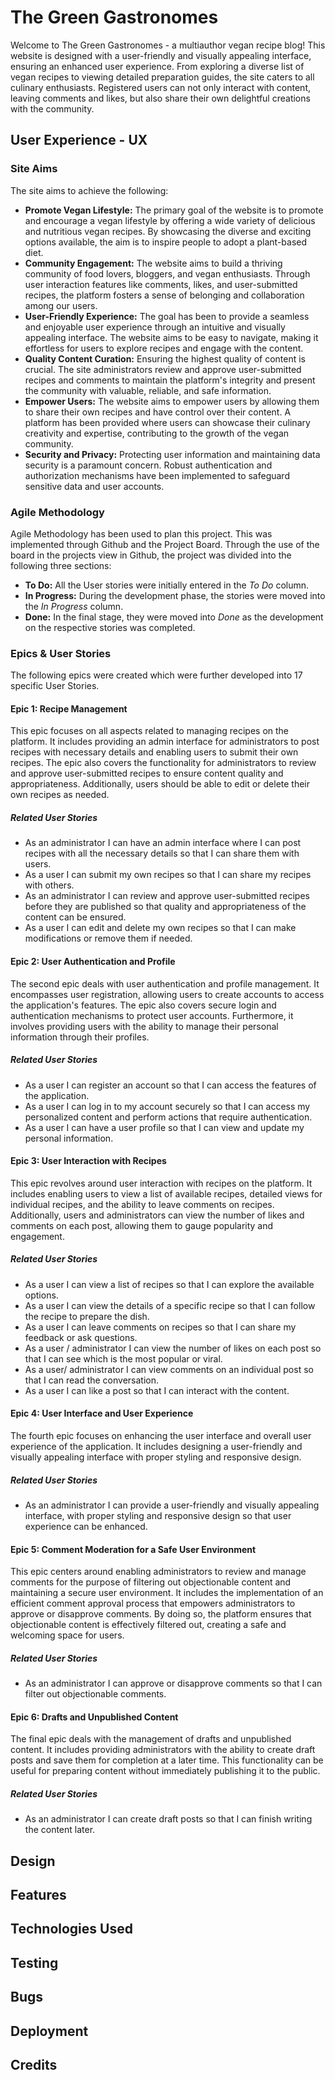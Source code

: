 # The Green Gastronomes
Welcome to The Green Gastronomes - a multiauthor vegan recipe blog! This website is designed with a user-friendly and visually appealing interface, ensuring an enhanced user experience. From exploring a diverse list of vegan recipes to viewing detailed preparation guides, the site caters to all culinary enthusiasts. Registered users can not only interact with content, leaving comments and likes, but also share their own delightful creations with the community.
## User Experience - UX
### Site Aims
The site aims to achieve the following:
- **Promote Vegan Lifestyle:** The primary goal of the website is to promote and encourage a vegan lifestyle by offering a wide variety of delicious and nutritious vegan recipes. By showcasing the diverse and exciting options available, the aim is to inspire people to adopt a plant-based diet.
- **Community Engagement:** The website aims to build a thriving community of food lovers, bloggers, and vegan enthusiasts. Through user interaction features like comments, likes, and user-submitted recipes, the platform fosters a sense of belonging and collaboration among our users.
- **User-Friendly Experience:** The goal has been to provide a seamless and enjoyable user experience through an intuitive and visually appealing interface. The website aims to be easy to navigate, making it effortless for users to explore recipes and engage with the content.
- **Quality Content Curation:** Ensuring the highest quality of content is crucial. The site administrators review and approve user-submitted recipes and comments to maintain the platform's integrity and present the community with valuable, reliable, and safe information.
- **Empower Users:** The website aims to empower users by allowing them to share their own recipes and have control over their content. A platform has been provided where users can showcase their culinary creativity and expertise, contributing to the growth of the vegan community.
- **Security and Privacy:** Protecting user information and maintaining data security is a paramount concern. Robust authentication and authorization mechanisms have been implemented to safeguard sensitive data and user accounts.
### Agile Methodology
Agile Methodology has been used to plan this project. This was implemented through Github and the Project Board. Through the use of the board in the projects view in Github, the project was divided into the following three sections: 
- **To Do:** All the User stories were initially entered in the *To Do* column.
- **In Progress:** During the development phase, the stories were moved into the *In Progress* column.
- **Done:** In the final stage, they were moved into *Done* as the development on the respective stories was completed.
### Epics & User Stories
The following epics were created which were further developed into 17 specific User Stories.
#### Epic 1: Recipe Management
This epic focuses on all aspects related to managing recipes on the platform. It includes providing an admin interface for administrators to post recipes with necessary details and enabling users to submit their own recipes. The epic also covers the functionality for administrators to review and approve user-submitted recipes to ensure content quality and appropriateness. Additionally, users should be able to edit or delete their own recipes as needed.
##### Related User Stories
- As an administrator I can have an admin interface where I can post recipes with all the necessary details so that I can share them with users.
- As a user I can submit my own recipes so that I can share my recipes with others.
- As an administrator I can review and approve user-submitted recipes before they are published so that quality and appropriateness of the content can be ensured.
- As a user I can edit and delete my own recipes so that I can make modifications or remove them if needed.
#### Epic 2: User Authentication and Profile
The second epic deals with user authentication and profile management. It encompasses user registration, allowing users to create accounts to access the application's features. The epic also covers secure login and authentication mechanisms to protect user accounts. Furthermore, it involves providing users with the ability to manage their personal information through their profiles.
##### Related User Stories
- As a user I can register an account so that I can access the features of the application.
- As a user I can log in to my account securely so that I can access my personalized content and perform actions that require authentication.
- As a user I can have a user profile so that I can view and update my personal information.
#### Epic 3: User Interaction with Recipes
This epic revolves around user interaction with recipes on the platform. It includes enabling users to view a list of available recipes, detailed views for individual recipes, and the ability to leave comments on recipes. Additionally, users and administrators can view the number of likes and comments on each post, allowing them to gauge popularity and engagement.
##### Related User Stories
- As a user I can view a list of recipes so that I can explore the available options.
- As a user I can view the details of a specific recipe so that I can follow the recipe to prepare the dish.
- As a user I can leave comments on recipes so that I can share my feedback or ask questions.
- As a user / administrator I can view the number of likes on each post so that I can see which is the most popular or viral.
- As a user/ administrator I can view comments on an individual post so that I can read the conversation.
- As a user I can like a post so that I can interact with the content.
#### Epic 4: User Interface and User Experience
The fourth epic focuses on enhancing the user interface and overall user experience of the application. It includes designing a user-friendly and visually appealing interface with proper styling and responsive design.
##### Related User Stories
- As an administrator I can provide a user-friendly and visually appealing interface, with proper styling and responsive design so that user experience can be enhanced.
#### Epic 5: Comment Moderation for a Safe User Environment
This epic centers around enabling administrators to review and manage comments for the purpose of filtering out objectionable content and maintaining a secure user environment. It includes the implementation of an efficient comment approval process that empowers administrators to approve or disapprove comments. By doing so, the platform ensures that objectionable content is effectively filtered out, creating a safe and welcoming space for users.
##### Related User Stories
- As an administrator I can approve or disapprove comments so that I can filter out objectionable comments.
#### Epic 6: Drafts and Unpublished Content
The final epic deals with the management of drafts and unpublished content. It includes providing administrators with the ability to create draft posts and save them for completion at a later time. This functionality can be useful for preparing content without immediately publishing it to the public.
##### Related User Stories
- As an administrator I can create draft posts so that I can finish writing the content later.
## Design
## Features
## Technologies Used
## Testing
## Bugs
## Deployment
## Credits
